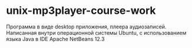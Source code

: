 # unix-mp3player-course-work
Программа в виде desktop приложения, плеера аудиозаписей. Написанная внутри операционной системы Ubuntu, с использованием языка Java в IDE Apache NetBeans 12.3 
